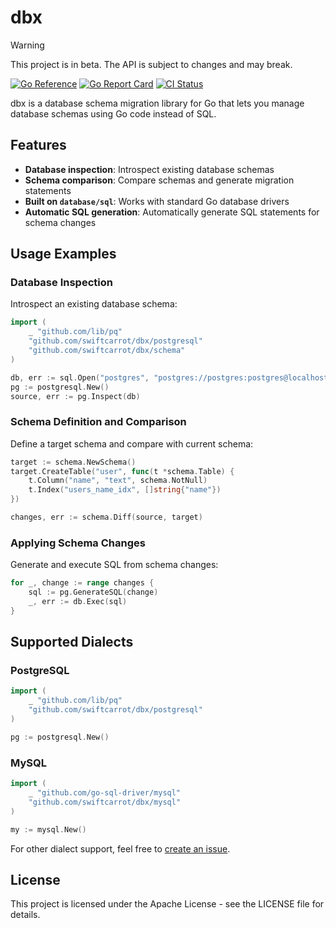 # dbx

> [!WARNING]
> This project is in beta. The API is subject to changes and may break.


[![Go Reference](https://pkg.go.dev/badge/github.com/swiftcarrot/dbx.svg)](https://pkg.go.dev/github.com/swiftcarrot/dbx)
[![Go Report Card](https://goreportcard.com/badge/github.com/swiftcarrot/dbx)](https://goreportcard.com/report/github.com/swiftcarrot/dbx)
[![CI Status](https://github.com/swiftcarrot/dbx/workflows/test/badge.svg)](https://github.com/swiftcarrot/dbx/actions)

dbx is a database schema migration library for Go that lets you manage database schemas using Go code instead of SQL.

## Features

- **Database inspection**: Introspect existing database schemas
- **Schema comparison**: Compare schemas and generate migration statements
- **Built on `database/sql`**: Works with standard Go database drivers
- **Automatic SQL generation**: Automatically generate SQL statements for schema changes

## Usage Examples

### Database Inspection

Introspect an existing database schema:

```go
import (
	_ "github.com/lib/pq"
	"github.com/swiftcarrot/dbx/postgresql"
	"github.com/swiftcarrot/dbx/schema"
)

db, err := sql.Open("postgres", "postgres://postgres:postgres@localhost:5432/dbx_test?sslmode=disable")
pg := postgresql.New()
source, err := pg.Inspect(db)
```

### Schema Definition and Comparison

Define a target schema and compare with current schema:

```go
target := schema.NewSchema()
target.CreateTable("user", func(t *schema.Table) {
	t.Column("name", "text", schema.NotNull)
	t.Index("users_name_idx", []string{"name"})
})

changes, err := schema.Diff(source, target)
```

### Applying Schema Changes

Generate and execute SQL from schema changes:

```go
for _, change := range changes {
	sql := pg.GenerateSQL(change)
	_, err := db.Exec(sql)
}
```

## Supported Dialects

### PostgreSQL

```go
import (
	_ "github.com/lib/pq"
	"github.com/swiftcarrot/dbx/postgresql"
)

pg := postgresql.New()
```

### MySQL

```go
import (
	_ "github.com/go-sql-driver/mysql"
	"github.com/swiftcarrot/dbx/mysql"
)

my := mysql.New()
```

For other dialect support, feel free to [create an issue](https://github.com/swiftcarrot/dbx/issues/new).

## License

This project is licensed under the Apache License - see the LICENSE file for details.
